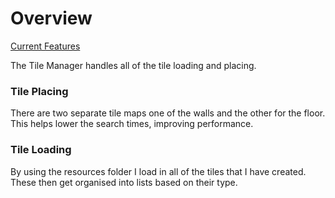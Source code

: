 # Overview

[Current Features](./Features.md) 

The Tile Manager handles all of the tile loading and placing.

### Tile Placing

There are two separate tile maps one of the walls and the other for the floor.
This helps lower the search times, improving performance.

### Tile Loading

By using the resources folder I load in all of the tiles that I have created.
These then get organised into lists based on their type.


